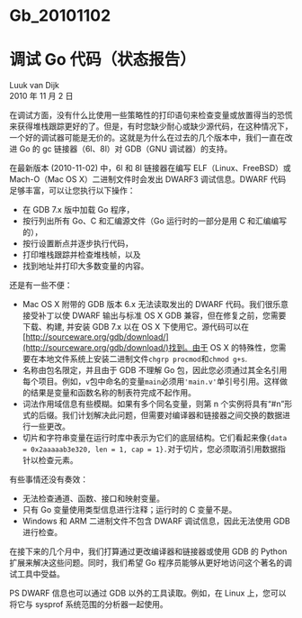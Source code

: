 # Gb_20101102

# 调试 Go 代码（状态报告）

Luuk van Dijk  
2010 年 11 月 2 日

在调试方面，没有什么比使用一些策略性的打印语句来检查变量或放置得当的恐慌来获得堆栈跟踪更好的了。但是，有时您缺少耐心或缺少源代码，在这种情况下，一个好的调试器可能是无价的。这就是为什么在过去的几个版本中，我们一直在改进 Go 的 gc 链接器（6l、8l）对 GDB（GNU 调试器）的支持。

在最新版本 (2010-11-02) 中，6l 和 8l 链接器在编写 ELF（Linux、FreeBSD）或 Mach-O（Mac OS X）二进制文件时会发出 DWARF3 调试信息。DWARF 代码足够丰富，可以让您执行以下操作：

- 在 GDB 7.x 版中加载 Go 程序，
- 按行列出所有 Go、C 和汇编源文件（Go 运行时的一部分是用 C 和汇编编写的），
- 按行设置断点并逐步执行代码，
- 打印堆栈跟踪并检查堆栈帧，以及
- 找到地址并打印大多数变量的内容。

还是有一些不便：

- Mac OS X 附带的 GDB 版本 6.x 无法读取发出的 DWARF 代码。我们很乐意接受补丁以使 DWARF 输出与标准 OS X GDB 兼容，但在修复之前，您需要下载、构建, 并安装 GDB 7.x 以在 OS X 下使用它。源代码可以在[http://sourceware.org/gdb/download/](http://sourceware.org/gdb/download/)找到。由于 OS X 的特殊性，您需要在本地文件系统上安装二进制文件`chgrp procmod`和`chmod g+s`.
- 名称由包名限定，并且由于 GDB 不理解 Go 包，因此您必须通过其全名引用每个项目。例如，`v`包中命名的变量`main`必须用`'main.v'`单引号引用。这样做的结果是变量和函数名称的制表符完成不起作用。
- 词法作用域信息有些模糊。如果有多个同名变量，则第 n 个实例将具有“#n”形式的后缀。我们计划解决此问题，但需要对编​​译器和链接器之间交换的数据进行一些更改。
- 切片和字符串变量在运行时库中表示为它们的底层结构。它们看起来像`{data = 0x2aaaaab3e320, len = 1, cap = 1}.`对于切片，您必须取消引用数据指针以检查元素。

有些事情还没有奏效：

- 无法检查通道、函数、接口和映射变量。
- 只有 Go 变量使用类型信息进行注释；运行时的 C 变量不是。
- Windows 和 ARM 二进制文件不包含 DWARF 调试信息，因此无法使用 GDB 进行检查。

在接下来的几个月中，我们打算通过更改编译器和链接器或使用 GDB 的 Python 扩展来解决这些问题。同时，我们希望 Go 程序员能够从更好地访问这个著名的调试工具中受益。

PS DWARF 信息也可以通过 GDB 以外的工具读取。例如，在 Linux 上，您可以将它与 sysprof 系统范围的分析器一起使用。

